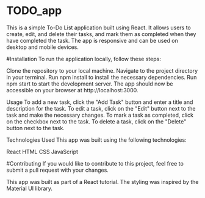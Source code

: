 # TODO_app
This is a simple To-Do List application built using React. It allows users to create, edit, and delete  their tasks, and mark them as completed when they have completed the task. The app is responsive and can be used on desktop and mobile devices.

#Installation
To run the application locally, follow these steps:

Clone the repository to your local machine.
Navigate to the project directory in your terminal.
Run npm install to install the necessary dependencies.
Run npm start to start the development server.
The app should now be accessible on your browser at http://localhost:3000.

Usage
To add a new task, click the "Add Task" button and enter a title and description for the task. To edit a task, click on the "Edit" button next to the task and make the necessary changes. To mark a task as completed, click on the checkbox next to the task. To delete a task, click on the "Delete" button next to the task.

Technologies Used
This app was built using the following technologies:

React
HTML
CSS
JavaScript

#Contributing
If you would like to contribute to this project, feel free to submit a pull request with your changes.


This app was built as part of a React tutorial.
The styling was inspired by the Material UI library.
